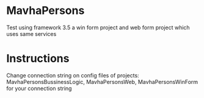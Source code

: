 # MavhaPersons
Test using framework 3.5 a win form project and web form project which uses same services
# Instructions
Change connection string on config files of projects: MavhaPersonsBussinessLogic, MavhaPersonsWeb, MavhaPersonsWinForm 
for your connection string
